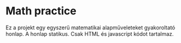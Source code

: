 # Math practice

Ez a projekt egy egyszerű matematikai alapműveleteket gyakoroltató honlap.
A honlap statikus. Csak HTML és javascript kódot tartalmaz.